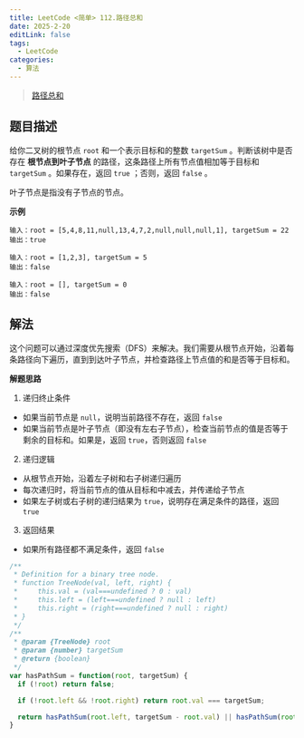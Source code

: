 ```yaml
---
title: LeetCode <简单> 112.路径总和
date: 2025-2-20
editLink: false
tags:
  - LeetCode
categories:
  - 算法
---
```


> [路径总和](https://leetcode.cn/problems/path-sum/description/)

## 题目描述

给你二叉树的根节点 `root` 和一个表示目标和的整数 `targetSum` 。判断该树中是否存在 **根节点到叶子节点** 的路径，这条路径上所有节点值相加等于目标和 `targetSum` 。如果存在，返回 `true` ；否则，返回 `false` 。

叶子节点是指没有子节点的节点。

**示例**

```
输入：root = [5,4,8,11,null,13,4,7,2,null,null,null,1], targetSum = 22
输出：true

输入：root = [1,2,3], targetSum = 5
输出：false

输入：root = [], targetSum = 0
输出：false
```

## 解法

这个问题可以通过深度优先搜索（DFS）来解决。我们需要从根节点开始，沿着每条路径向下遍历，直到到达叶子节点，并检查路径上节点值的和是否等于目标和。

**解题思路**

1. 递归终止条件
- 如果当前节点是 `null`，说明当前路径不存在，返回 `false`
- 如果当前节点是叶子节点（即没有左右子节点），检查当前节点的值是否等于剩余的目标和。如果是，返回 `true`，否则返回 `false`

2. 递归逻辑
- 从根节点开始，沿着左子树和右子树递归遍历
- 每次递归时，将当前节点的值从目标和中减去，并传递给子节点
- 如果左子树或右子树的递归结果为 `true`，说明存在满足条件的路径，返回 `true`

3. 返回结果
- 如果所有路径都不满足条件，返回 `false`

```js
/**
 * Definition for a binary tree node.
 * function TreeNode(val, left, right) {
 *     this.val = (val===undefined ? 0 : val)
 *     this.left = (left===undefined ? null : left)
 *     this.right = (right===undefined ? null : right)
 * }
 */
/**
 * @param {TreeNode} root
 * @param {number} targetSum
 * @return {boolean}
 */
var hasPathSum = function(root, targetSum) {
  if (!root) return false;

  if (!root.left && !root.right) return root.val === targetSum;

  return hasPathSum(root.left, targetSum - root.val) || hasPathSum(root.right, targetSum - root.val);
}
```
